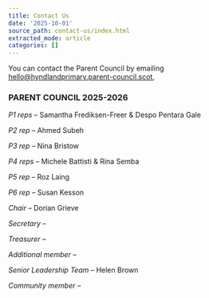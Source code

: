 ```yaml
---
title: Contact Us
date: '2025-10-01'
source_path: contact-us/index.html
extracted_mode: article
categories: []
---
```

You can contact the Parent Council by emailing&nbsp; [hello@hyndlandprimary.parent-council.scot](hello@hyndlandprimary.parent-council.scot),&nbsp; 


### PARENT COUNCIL 2025-2026

_P1 reps&nbsp;_– Samantha Frediksen-Freer & Despo Pentara Gale

_P2 rep_&nbsp;– Ahmed Subeh

_P3 rep –_ Nina Bristow

_P4 reps –_ Michele Battisti & Rina Semba

_P5 rep –_ Roz Laing

_P6 rep –_ Susan Kesson

_Chair –_ Dorian Grieve

_Secretary –_

_Treasurer –_

_Additional member –_

_Senior Leadership Team –_ Helen Brown

_Community member –_
